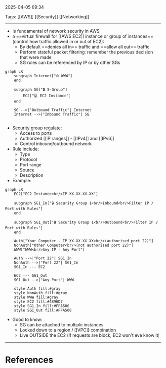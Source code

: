 2025-04-05 09:34

Tags: [[AWS]] [[Security]] [[Networking]]

---

- Is fundamental of network security in AWS
- a ==virtual firewall for [[AWS EC2]] instance or group of instances== (control how traffic allowed in or out of EC2):
    - By default ==denies all in== traffic and ==allow all out== traffic
    - Perform stateful packet filtering: remember the previous decision that were made
    - SG rules can be referenced by IP or by other SGs
```mermaid
graph LR
    subgraph Internet["🌐 WWW"]
    end

    subgraph SG["🔒 S-Group"]
        EC2["💻 EC2 Instance"]
    end
    
	SG -->|"Outbound Traffic"| Internet
	Internet -->|"Inbound Traffic"| SG
    
```
- Security group regulate:
	- Access to ports
	- Authorized [[IP ranges]] - [[IPv4]] and [[IPv6]]
	- Control inbound/outbound network
- Rule include:
	- Type
	- Protocol
	- Port range
	- Source
	- Description
- Example:
```mermaid
graph LR
    EC2["EC2 Instance<br/>IP XX.XX.XX.XX"]
    
    subgraph SG1_In["🔒 Security Group 1<br/>Inbound<br/>Filter IP / Port with Rules"]
    end
    
    subgraph SG1_Out["🔒 Security Group 1<br/>Outbound<br/>Filter IP / Port with Rules"]
    end
    
    Auth["Your Computer - IP XX.XX.XX.XX<br/>(authorised port 22)"]
    NonAuth["Other Computer<br/>(not authorised port 22)"]
    WWW["WWW<br/>Any IP - Any Port"]
    
    Auth -->|"Port 22"| SG1_In
    NonAuth -->|"Port 22"| SG1_In
    SG1_In --- EC2
    
    EC2 --- SG1_Out
    SG1_Out -->|"Any Port"| WWW

    style Auth fill:#gray
    style NonAuth fill:#gray
    style WWW fill:#gray
    style EC2 fill:#4B96D7
    style SG1_In fill:#FFA500
    style SG1_Out fill:#FFA500
```
- Good to know:
	- SG can be attached to multiple instances
	- Locked down to a region / [[VPC]] combination
	- Live OUTSIDE the EC2 (if requests are block, EC2 won't eve know it)

---
# References